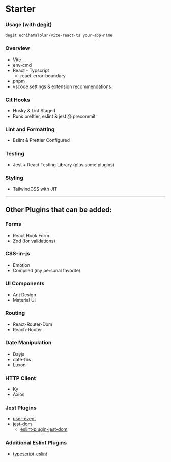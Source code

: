 # Starter

### Usage (with [degit](https://github.com/Rich-Harris/degit))
```bash
degit uchihamalolan/vite-react-ts your-app-name
```

### Overview
- Vite
- env-cmd
- React - Typscript
  - react-error-boundary
- pnpm
- vscode settings & extension recommendations

### Git Hooks
- Husky & Lint Staged
- Runs prettier, eslint & jest @ precommit

### Lint and Formatting
- Eslint & Prettier Configured

### Testing
- Jest + React Testing Library (plus some plugins)

### Styling
- TailwindCSS with JIT

---

## Other Plugins that can be added:

### Forms
- React Hook Form
- Zod (for validations)

### CSS-in-js
- Emotion
- Compiled (my personal favorite)

### UI Components
- Ant Design
- Material UI

### Routing
- React-Router-Dom
- Reach-Router

### Date Manipulation
- Dayjs
- date-fns
- Luxon

### HTTP Client
- Ky
- Axios

### Jest Plugins
- [user-event](https://testing-library.com/docs/ecosystem-user-event/)
- [jest-dom](https://testing-library.com/docs/ecosystem-jest-dom/)
  - [eslint-plugin-jest-dom](https://testing-library.com/docs/ecosystem-eslint-plugin-jest-dom)

### Additional Eslint Plugins
- [typescript-eslint](https://github.com/typescript-eslint/typescript-eslint/tree/master/packages/eslint-plugin)
